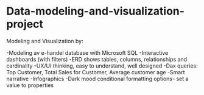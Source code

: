 # Data-modeling-and-visualization-project

Modeling and Visualization by:

-Modeling av e-handel database with Microsoft SQL
-Interactive dashboards (with filters)
-ERD shows tables, columns, relationships and cardinality
-UX/UI thinking, easy to understand, well designed
-Dax queries: Top Customer, Total Sales for Customer, Average customer age
-Smart narrative
-Infographics
-Dark mood conditional formatting options- set a value to properties

